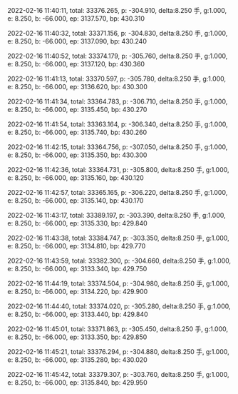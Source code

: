 2022-02-16 11:40:11, total: 33376.265, p: -304.910, delta:8.250 手, g:1.000, e: 8.250, b: -66.000, ep: 3137.570, bp: 430.310

2022-02-16 11:40:32, total: 33371.156, p: -304.830, delta:8.250 手, g:1.000, e: 8.250, b: -66.000, ep: 3137.090, bp: 430.240

2022-02-16 11:40:52, total: 33374.179, p: -305.760, delta:8.250 手, g:1.000, e: 8.250, b: -66.000, ep: 3137.120, bp: 430.360

2022-02-16 11:41:13, total: 33370.597, p: -305.780, delta:8.250 手, g:1.000, e: 8.250, b: -66.000, ep: 3136.620, bp: 430.300

2022-02-16 11:41:34, total: 33364.783, p: -306.710, delta:8.250 手, g:1.000, e: 8.250, b: -66.000, ep: 3135.450, bp: 430.270

2022-02-16 11:41:54, total: 33363.164, p: -306.340, delta:8.250 手, g:1.000, e: 8.250, b: -66.000, ep: 3135.740, bp: 430.260

2022-02-16 11:42:15, total: 33364.756, p: -307.050, delta:8.250 手, g:1.000, e: 8.250, b: -66.000, ep: 3135.350, bp: 430.300

2022-02-16 11:42:36, total: 33364.731, p: -305.800, delta:8.250 手, g:1.000, e: 8.250, b: -66.000, ep: 3135.160, bp: 430.120

2022-02-16 11:42:57, total: 33365.165, p: -306.220, delta:8.250 手, g:1.000, e: 8.250, b: -66.000, ep: 3135.140, bp: 430.170

2022-02-16 11:43:17, total: 33389.197, p: -303.390, delta:8.250 手, g:1.000, e: 8.250, b: -66.000, ep: 3135.330, bp: 429.840

2022-02-16 11:43:38, total: 33384.747, p: -303.350, delta:8.250 手, g:1.000, e: 8.250, b: -66.000, ep: 3134.810, bp: 429.770

2022-02-16 11:43:59, total: 33382.300, p: -304.660, delta:8.250 手, g:1.000, e: 8.250, b: -66.000, ep: 3133.340, bp: 429.750

2022-02-16 11:44:19, total: 33374.504, p: -304.980, delta:8.250 手, g:1.000, e: 8.250, b: -66.000, ep: 3134.220, bp: 429.900

2022-02-16 11:44:40, total: 33374.020, p: -305.280, delta:8.250 手, g:1.000, e: 8.250, b: -66.000, ep: 3133.440, bp: 429.840

2022-02-16 11:45:01, total: 33371.863, p: -305.450, delta:8.250 手, g:1.000, e: 8.250, b: -66.000, ep: 3133.350, bp: 429.850

2022-02-16 11:45:21, total: 33376.294, p: -304.880, delta:8.250 手, g:1.000, e: 8.250, b: -66.000, ep: 3135.280, bp: 430.020

2022-02-16 11:45:42, total: 33379.307, p: -303.760, delta:8.250 手, g:1.000, e: 8.250, b: -66.000, ep: 3135.840, bp: 429.950